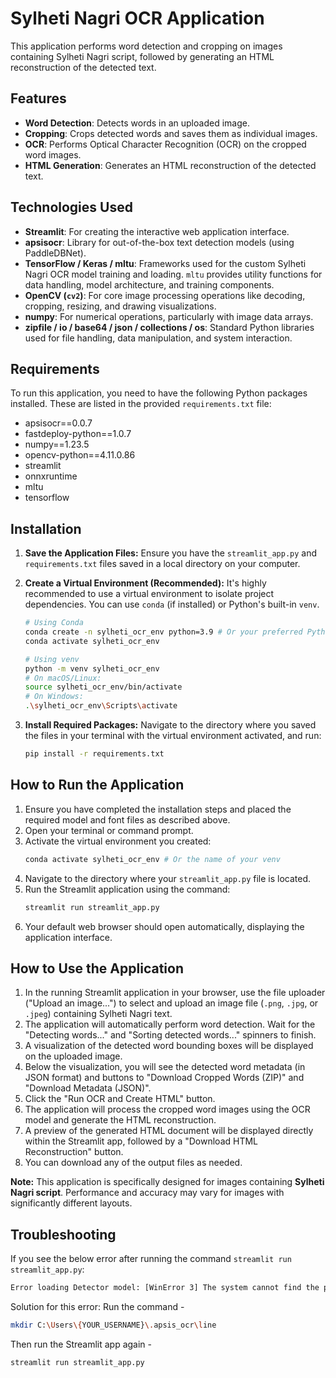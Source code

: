 # Sylheti Nagri OCR Application

This application performs word detection and cropping on images containing Sylheti Nagri script, followed by generating an HTML reconstruction of the detected text.

## Features

- **Word Detection**: Detects words in an uploaded image.
- **Cropping**: Crops detected words and saves them as individual images.
- **OCR**: Performs Optical Character Recognition (OCR) on the cropped word images.
- **HTML Generation**: Generates an HTML reconstruction of the detected text.

## Technologies Used

-   **Streamlit**: For creating the interactive web application interface.
-   **apsisocr**: Library for out-of-the-box text detection models (using PaddleDBNet).
-   **TensorFlow / Keras / mltu**: Frameworks used for the custom Sylheti Nagri OCR model training and loading. `mltu` provides utility functions for data handling, model architecture, and training components.
-   **OpenCV (`cv2`)**: For core image processing operations like decoding, cropping, resizing, and drawing visualizations.
-   **numpy**: For numerical operations, particularly with image data arrays.
-   **zipfile / io / base64 / json / collections / os**: Standard Python libraries used for file handling, data manipulation, and system interaction.

## Requirements

To run this application, you need to have the following Python packages installed. These are listed in the provided `requirements.txt` file:

- apsisocr==0.0.7
- fastdeploy-python==1.0.7
- numpy==1.23.5
- opencv-python==4.11.0.86
- streamlit
- onnxruntime
- mltu
- tensorflow

## Installation

1.  **Save the Application Files:**
    Ensure you have the `streamlit_app.py` and `requirements.txt` files saved in a local directory on your computer.

2.  **Create a Virtual Environment (Recommended):**
    It's highly recommended to use a virtual environment to isolate project dependencies. You can use `conda` (if installed) or Python's built-in `venv`.

    ```bash
    # Using Conda
    conda create -n sylheti_ocr_env python=3.9 # Or your preferred Python version (3.9 used in recent examples)
    conda activate sylheti_ocr_env

    # Using venv
    python -m venv sylheti_ocr_env
    # On macOS/Linux:
    source sylheti_ocr_env/bin/activate
    # On Windows:
    .\sylheti_ocr_env\Scripts\activate
    ```

3.  **Install Required Packages:**
    Navigate to the directory where you saved the files in your terminal with the virtual environment activated, and run:

    ```bash
    pip install -r requirements.txt
    ```


## How to Run the Application

1.  Ensure you have completed the installation steps and placed the required model and font files as described above.
2.  Open your terminal or command prompt.
3.  Activate the virtual environment you created:
    ```bash
    conda activate sylheti_ocr_env # Or the name of your venv
    ```
4.  Navigate to the directory where your `streamlit_app.py` file is located.
5.  Run the Streamlit application using the command:
    ```bash
    streamlit run streamlit_app.py
    ```
6.  Your default web browser should open automatically, displaying the application interface.

## How to Use the Application

1.  In the running Streamlit application in your browser, use the file uploader ("Upload an image...") to select and upload an image file (`.png`, `.jpg`, or `.jpeg`) containing Sylheti Nagri text.
2.  The application will automatically perform word detection. Wait for the "Detecting words..." and "Sorting detected words..." spinners to finish.
3.  A visualization of the detected word bounding boxes will be displayed on the uploaded image.
4.  Below the visualization, you will see the detected word metadata (in JSON format) and buttons to "Download Cropped Words (ZIP)" and "Download Metadata (JSON)".
5.  Click the "Run OCR and Create HTML" button.
6.  The application will process the cropped word images using the OCR model and generate the HTML reconstruction.
7.  A preview of the generated HTML document will be displayed directly within the Streamlit app, followed by a "Download HTML Reconstruction" button.
8.  You can download any of the output files as needed.

**Note:** This application is specifically designed for images containing **Sylheti Nagri script**. Performance and accuracy may vary for images with significantly different layouts.


## Troubleshooting

If you see the below error after running the command `streamlit run streamlit_app.py`:

```bash
Error loading Detector model: [WinError 3] The system cannot find the path specified: 'C:\Users\{YOUR_USERNAME}/.apsis_ocr/line'
```

Solution for this error: Run the command -
```bash
mkdir C:\Users\{YOUR_USERNAME}\.apsis_ocr\line
```

Then run the Streamlit app again -
```bash
streamlit run streamlit_app.py
```



